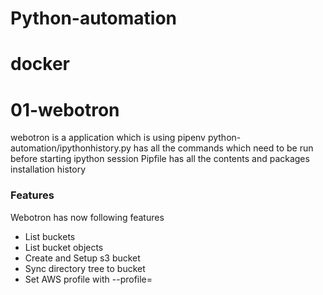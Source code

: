# Python-automation
# docker

# 01-webotron
webotron is a application which is using pipenv
python-automation/ipythonhistory.py has all the commands which need to be run before starting ipython session
Pipfile has all the contents and packages installation history

### Features

Webotron has now following features

 - List buckets
 - List bucket objects
 - Create and Setup s3 bucket
 - Sync directory tree to bucket
 - Set AWS profile with --profile=<profileName>
